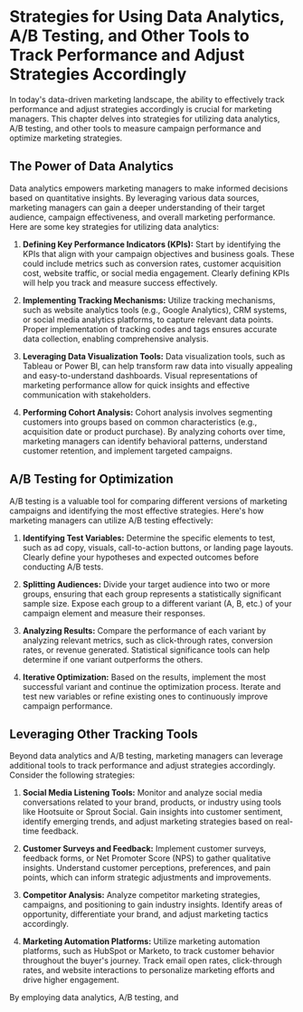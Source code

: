 Strategies for Using Data Analytics, A/B Testing, and Other Tools to Track Performance and Adjust Strategies Accordingly
=================================================================================================================================

In today's data-driven marketing landscape, the ability to effectively track performance and adjust strategies accordingly is crucial for marketing managers. This chapter delves into strategies for utilizing data analytics, A/B testing, and other tools to measure campaign performance and optimize marketing strategies.

The Power of Data Analytics
---------------------------

Data analytics empowers marketing managers to make informed decisions based on quantitative insights. By leveraging various data sources, marketing managers can gain a deeper understanding of their target audience, campaign effectiveness, and overall marketing performance. Here are some key strategies for utilizing data analytics:

1. **Defining Key Performance Indicators (KPIs):** Start by identifying the KPIs that align with your campaign objectives and business goals. These could include metrics such as conversion rates, customer acquisition cost, website traffic, or social media engagement. Clearly defining KPIs will help you track and measure success effectively.

2. **Implementing Tracking Mechanisms:** Utilize tracking mechanisms, such as website analytics tools (e.g., Google Analytics), CRM systems, or social media analytics platforms, to capture relevant data points. Proper implementation of tracking codes and tags ensures accurate data collection, enabling comprehensive analysis.

3. **Leveraging Data Visualization Tools:** Data visualization tools, such as Tableau or Power BI, can help transform raw data into visually appealing and easy-to-understand dashboards. Visual representations of marketing performance allow for quick insights and effective communication with stakeholders.

4. **Performing Cohort Analysis:** Cohort analysis involves segmenting customers into groups based on common characteristics (e.g., acquisition date or product purchase). By analyzing cohorts over time, marketing managers can identify behavioral patterns, understand customer retention, and implement targeted campaigns.

A/B Testing for Optimization
----------------------------

A/B testing is a valuable tool for comparing different versions of marketing campaigns and identifying the most effective strategies. Here's how marketing managers can utilize A/B testing effectively:

1. **Identifying Test Variables:** Determine the specific elements to test, such as ad copy, visuals, call-to-action buttons, or landing page layouts. Clearly define your hypotheses and expected outcomes before conducting A/B tests.

2. **Splitting Audiences:** Divide your target audience into two or more groups, ensuring that each group represents a statistically significant sample size. Expose each group to a different variant (A, B, etc.) of your campaign element and measure their responses.

3. **Analyzing Results:** Compare the performance of each variant by analyzing relevant metrics, such as click-through rates, conversion rates, or revenue generated. Statistical significance tools can help determine if one variant outperforms the others.

4. **Iterative Optimization:** Based on the results, implement the most successful variant and continue the optimization process. Iterate and test new variables or refine existing ones to continuously improve campaign performance.

Leveraging Other Tracking Tools
-------------------------------

Beyond data analytics and A/B testing, marketing managers can leverage additional tools to track performance and adjust strategies accordingly. Consider the following strategies:

1. **Social Media Listening Tools:** Monitor and analyze social media conversations related to your brand, products, or industry using tools like Hootsuite or Sprout Social. Gain insights into customer sentiment, identify emerging trends, and adjust marketing strategies based on real-time feedback.

2. **Customer Surveys and Feedback:** Implement customer surveys, feedback forms, or Net Promoter Score (NPS) to gather qualitative insights. Understand customer perceptions, preferences, and pain points, which can inform strategic adjustments and improvements.

3. **Competitor Analysis:** Analyze competitor marketing strategies, campaigns, and positioning to gain industry insights. Identify areas of opportunity, differentiate your brand, and adjust marketing tactics accordingly.

4. **Marketing Automation Platforms:** Utilize marketing automation platforms, such as HubSpot or Marketo, to track customer behavior throughout the buyer's journey. Track email open rates, click-through rates, and website interactions to personalize marketing efforts and drive higher engagement.

By employing data analytics, A/B testing, and
